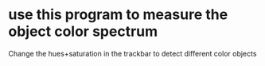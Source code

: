 # use this program to measure the object color spectrum
Change the hues+saturation in the trackbar to detect different color objects